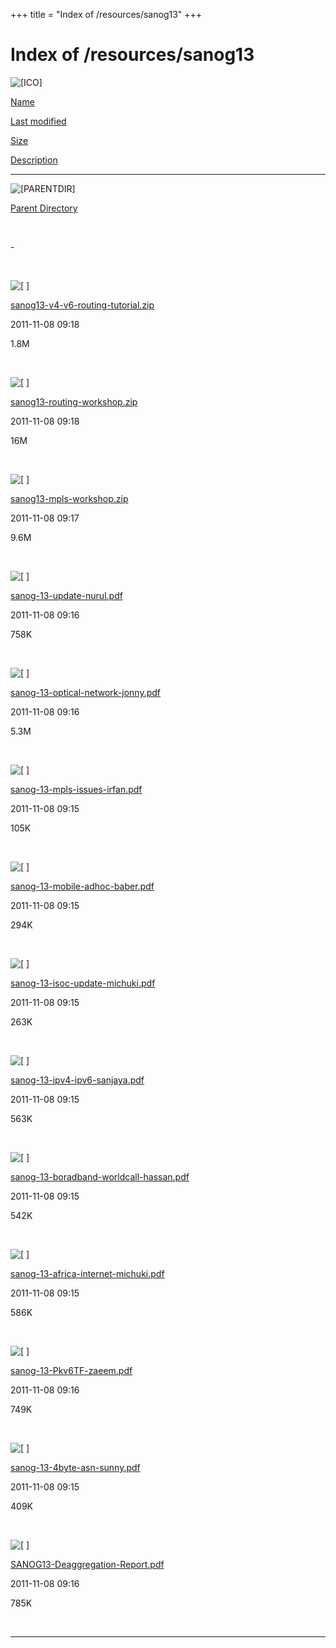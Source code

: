 +++
title = "Index of /resources/sanog13"
+++

Index of /resources/sanog13
===========================

![\[ICO\]](../../icons/blank.gif)

[Name](index.html@C=N%3BO=A.html)

[Last modified](index.html@C=M%3BO=A.html)

[Size](index.html@C=S%3BO=A.html)

[Description](index.html@C=D%3BO=A.html)

------------------------------------------------------------------------

![\[PARENTDIR\]](../../icons/back.gif)

[Parent Directory](../index.html)

 

\-

 

![\[ \]](../../icons/compressed.gif)

[sanog13-v4-v6-routing-tutorial.zip](sanog13-v4-v6-routing-tutorial.zip)

2011-11-08 09:18

1.8M

 

![\[ \]](../../icons/compressed.gif)

[sanog13-routing-workshop.zip](sanog13-routing-workshop.zip)

2011-11-08 09:18

16M

 

![\[ \]](../../icons/compressed.gif)

[sanog13-mpls-workshop.zip](sanog13-mpls-workshop.zip)

2011-11-08 09:17

9.6M

 

![\[ \]](../../icons/layout.gif)

[sanog-13-update-nurul.pdf](sanog-13-update-nurul.pdf)

2011-11-08 09:16

758K

 

![\[ \]](../../icons/layout.gif)

[sanog-13-optical-network-jonny.pdf](sanog-13-optical-network-jonny.pdf)

2011-11-08 09:16

5.3M

 

![\[ \]](../../icons/layout.gif)

[sanog-13-mpls-issues-irfan.pdf](sanog-13-mpls-issues-irfan.pdf)

2011-11-08 09:15

105K

 

![\[ \]](../../icons/layout.gif)

[sanog-13-mobile-adhoc-baber.pdf](sanog-13-mobile-adhoc-baber.pdf)

2011-11-08 09:15

294K

 

![\[ \]](../../icons/layout.gif)

[sanog-13-isoc-update-michuki.pdf](sanog-13-isoc-update-michuki.pdf)

2011-11-08 09:15

263K

 

![\[ \]](../../icons/layout.gif)

[sanog-13-ipv4-ipv6-sanjaya.pdf](sanog-13-ipv4-ipv6-sanjaya.pdf)

2011-11-08 09:15

563K

 

![\[ \]](../../icons/layout.gif)

[sanog-13-boradband-worldcall-hassan.pdf](sanog-13-boradband-worldcall-hassan.pdf)

2011-11-08 09:15

542K

 

![\[ \]](../../icons/layout.gif)

[sanog-13-africa-internet-michuki.pdf](sanog-13-africa-internet-michuki.pdf)

2011-11-08 09:15

586K

 

![\[ \]](../../icons/layout.gif)

[sanog-13-Pkv6TF-zaeem.pdf](sanog-13-Pkv6TF-zaeem.pdf)

2011-11-08 09:16

749K

 

![\[ \]](../../icons/layout.gif)

[sanog-13-4byte-asn-sunny.pdf](sanog-13-4byte-asn-sunny.pdf)

2011-11-08 09:15

409K

 

![\[ \]](../../icons/layout.gif)

[SANOG13-Deaggregation-Report.pdf](SANOG13-Deaggregation-Report.pdf)

2011-11-08 09:16

785K

 

------------------------------------------------------------------------
